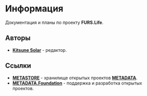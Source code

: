 # Информация

Документация и планы по проекту **FURS.Life**.

## Авторы

- [**Kitsune Solar**](https://kitsune.solar/) - редактор.

## Ссылки

- [**METASTORE**](https://metastore.pro/) - хранилище открытых проектов [**METADATA**](https://metadata.foundation/).
- [**METADATA.Foundation**](https://metadata.foundation/) - поддержка и разработка открытых проектов.
